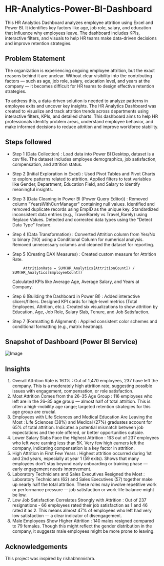 # HR-Analytics-Power-BI-Dashboard
This HR Analytics Dashboard analyzes employee attrition using Excel and Power BI. It identifies key factors like age, job role, salary, and education that influence why employees leave. The dashboard includes KPIs, interactive filters, and visuals to help HR teams make data-driven decisions and improve retention strategies.

## Problem Statement
The organization is experiencing ongoing employee attrition, but the exact reasons behind it are unclear. Without clear visibility into the contributing factors — such as age, job role, salary, education level, and years at the company — it becomes difficult for HR teams to design effective retention strategies.

To address this, a data-driven solution is needed to analyze patterns in employee exits and uncover key insights. The HR Analytics Dashboard was created to visualize and track attrition trends across departments using interactive filters, KPIs, and detailed charts. This dashboard aims to help HR professionals identify problem areas, understand employee behavior, and make informed decisions to reduce attrition and improve workforce stability.

## Steps followed 
- Step 1 (Data Collection) : Load data into Power BI Desktop, dataset is a csv file. The dataset includes employee demographics, job satisfaction, compensation, and attrition status.
- Step 2 (Initial Exploration in Excel) : Used Pivot Tables and Pivot Charts to explore patterns related to attrition. Applied filters to test variables like Gender, Department, Education Field, and Salary to identify meaningful insights.
- Step 3 (Data Cleaning in Power BI (Power Query Editor)) : Removed column "YearsWithCurrManager" containing null values. Identified and removed duplicate records using EmpID as the unique key. Standardized inconsistent data entries (e.g., TravelRarely vs Travel_Rarely) using Replace Values. Detected and corrected data types using the "Detect Data Type" feature.
- Step 4 (Data Transformation) : Converted Attrition column from Yes/No to binary (1/0) using a Conditional Column for numerical analysis. Removed unnecessary columns and cleaned the dataset for reporting.
- Step 5 (Creating DAX Measures) : Created custom measure for Attrition Rate.
             
           AttritionRate = SUM(HR_Analytics[AttritionCount]) / SUM(HR_Analytics[EmployeeCount])
  Calculated KPIs like Average Age, Average Salary, and Years at Company.
- Step 6 (Building the Dashboard in Power BI) : Added interactive slicers/filters. Designed KPI cards for high-level metrics (Total Employees, Attrition, etc.). Created six visualizations to show attrition by Education, Age, Job Role, Salary Slab, Tenure, and Job Satisfaction.
- Step 7 (Formatting & Alignment) : Applied consistent color schemes and conditional formatting (e.g., matrix heatmap).

## Snapshot of Dashboard (Power BI Service)
![Image](https://github.com/user-attachments/assets/9fcea257-b95d-4e14-bc52-6833909e5144)

## Insights
1. Overall Attrition Rate is 16.1% : Out of 1,470 employees, 237 have left the company. This is a moderately high attrition rate, suggesting possible issues with engagement, compensation, or role satisfaction.
2. Most Attrition Comes from the 26–35 Age Group : 116 employees who left are in the 26–35 age group — almost half of total attrition. This is often a high-mobility age range; targeted retention strategies for this age group are crucial.
3. Employees with Life Sciences and Medical Education Are Leaving the Most : Life Sciences (38%) and Medical (27%) graduates account for 65% of total attrition. Indicates a potential mismatch between job expectations and the role offered, or better opportunities outside.
4. Lower Salary Slabs Face the Highest Attrition : 163 out of 237 employees who left were earning less than 5K. Very few high earners left the company, indicating compensation is a key factor in attrition.
5. High Attrition in First Few Years : Highest attrition occurred during 1st and 2nd years, especially at year 1 (59 exits). Shows that many employees don’t stay beyond early onboarding or training phase — early engagement needs improvement.
6. Laboratory Technicians and Sales Executives Resigned the Most : Laboratory Technicians (62) and Sales Executives (57) together make up nearly half the total attrition. These roles may involve repetitive work or performance pressure — job satisfaction or work-life balance might be low.
7. Low Job Satisfaction Correlates Strongly with Attrition : Out of 237 resignations - 66 employees rated their job satisfaction as 1 and 46 rated it as 2. This means almost 47% of employees who left had very low satisfaction — a clear indicator of disengagement.
8. Male Employees Show Higher Attrition : 140 males resigned compared to 79 females. Though this might reflect the gender distribution in the company, it suggests male employees might be more prone to leaving.

## Acknowledgements
This project was inspired by rishabhnmishra.





